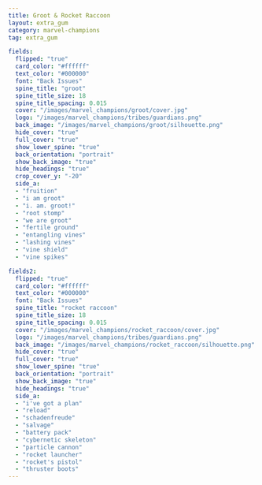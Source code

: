 ```yaml
---
title: Groot & Rocket Raccoon
layout: extra_gum
category: marvel-champions
tag: extra_gum

fields:
  flipped: "true"
  card_color: "#ffffff"
  text_color: "#000000"
  font: "Back Issues"
  spine_title: "groot"
  spine_title_size: 18
  spine_title_spacing: 0.015
  cover: "/images/marvel_champions/groot/cover.jpg"
  logo: "/images/marvel_champions/tribes/guardians.png"
  back_image: "/images/marvel_champions/groot/silhouette.png"
  hide_cover: "true"
  full_cover: "true"
  show_lower_spine: "true"
  back_orientation: "portrait"
  show_back_image: "true"
  hide_headings: "true"
  crop_cover_y: "-20"
  side_a:
  - "fruition"
  - "i am groot"
  - "i. am. groot!"
  - "root stomp"
  - "we are groot"
  - "fertile ground"
  - "entangling vines"
  - "lashing vines"
  - "vine shield"
  - "vine spikes"

fields2:
  flipped: "true"
  card_color: "#ffffff"
  text_color: "#000000"
  font: "Back Issues"
  spine_title: "rocket raccoon"
  spine_title_size: 18
  spine_title_spacing: 0.015
  cover: "/images/marvel_champions/rocket_raccoon/cover.jpg"
  logo: "/images/marvel_champions/tribes/guardians.png"
  back_image: "/images/marvel_champions/rocket_raccoon/silhouette.png"
  hide_cover: "true"
  full_cover: "true"
  show_lower_spine: "true"
  back_orientation: "portrait"
  show_back_image: "true"
  hide_headings: "true"
  side_a:
  - "i've got a plan"
  - "reload"
  - "schadenfreude"
  - "salvage"
  - "battery pack"
  - "cybernetic skeleton"
  - "particle cannon"
  - "rocket launcher"
  - "rocket's pistol"
  - "thruster boots"
---
```

